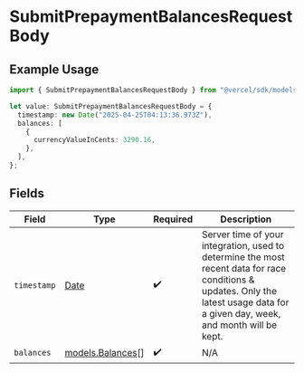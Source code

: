 # SubmitPrepaymentBalancesRequestBody

## Example Usage

```typescript
import { SubmitPrepaymentBalancesRequestBody } from "@vercel/sdk/models/submitprepaymentbalancesop.js";

let value: SubmitPrepaymentBalancesRequestBody = {
  timestamp: new Date("2025-04-25T04:13:36.973Z"),
  balances: [
    {
      currencyValueInCents: 3290.16,
    },
  ],
};
```

## Fields

| Field                                                                                                                                                                            | Type                                                                                                                                                                             | Required                                                                                                                                                                         | Description                                                                                                                                                                      |
| -------------------------------------------------------------------------------------------------------------------------------------------------------------------------------- | -------------------------------------------------------------------------------------------------------------------------------------------------------------------------------- | -------------------------------------------------------------------------------------------------------------------------------------------------------------------------------- | -------------------------------------------------------------------------------------------------------------------------------------------------------------------------------- |
| `timestamp`                                                                                                                                                                      | [Date](https://developer.mozilla.org/en-US/docs/Web/JavaScript/Reference/Global_Objects/Date)                                                                                    | :heavy_check_mark:                                                                                                                                                               | Server time of your integration, used to determine the most recent data for race conditions & updates. Only the latest usage data for a given day, week, and month will be kept. |
| `balances`                                                                                                                                                                       | [models.Balances](../models/balances.md)[]                                                                                                                                       | :heavy_check_mark:                                                                                                                                                               | N/A                                                                                                                                                                              |